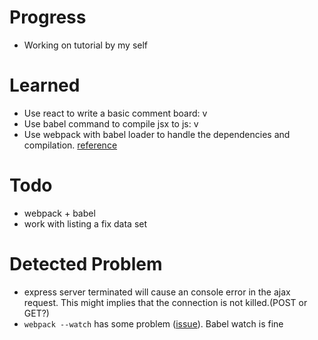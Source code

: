 # Progress
* Working on tutorial by my self

# Learned
* Use react to write a basic comment board: v
* Use babel command to compile jsx to js: v
* Use webpack with babel loader to handle the dependencies and compilation. [reference](https://robots.thoughtbot.com/setting-up-webpack-for-react-and-hot-module-replacement)

# Todo
* webpack + babel
* work with listing a fix data set

# Detected Problem
* express server terminated will cause an console error in the ajax request. This might implies that the connection is not killed.(POST or GET?)
* `webpack --watch` has some problem ([issue](https://github.com/webpack/webpack/issues/675)). Babel watch is fine